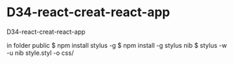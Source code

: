 # D34-react-creat-react-app
D34-react-creat-react-app

in folder public
$ npm install stylus -g
$ npm install -g stylus nib
$ stylus -w -u nib style.styl -o css/